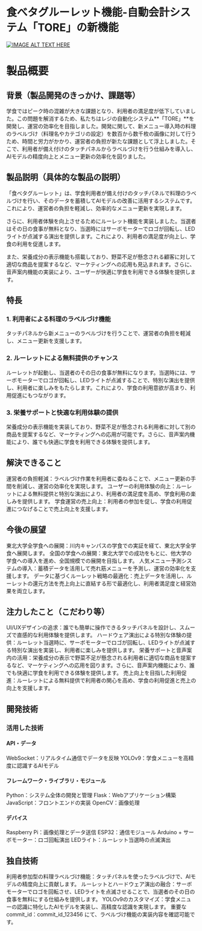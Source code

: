 # 食べタグルーレット機能-自動会計システム「TORE」の新機能 #

[![IMAGE ALT TEXT HERE](https://github.com/user-attachments/assets/6c739cc8-9787-4418-b9a9-671c5a8cbe23)](https://youtu.be/pitsQ3-7aKY)



# 製品概要 #

## 背景（製品開発のきっかけ、課題等） #
学食ではピーク時の混雑が大きな課題となり、利用者の満足度が低下していました。この問題を解消するため、私たちはレジの自動化システム**「TORE」**を開発し、運営の効率化を目指しました。開発に関して、新メニュー導入時の料理のラベルづけ（料理名やカテゴリの設定）を数百から数千枚の画像に対して行うため、時間と労力がかかり、運営者の負担が新たな課題として浮上しました。そこで、利用者が備え付けのタッチパネルからラベルづけを行う仕組みを導入し、AIモデルの精度向上とメニュー更新の効率化を図りました。

## 製品説明（具体的な製品の説明） #
「食べタグルーレット」は、学食利用者が備え付けのタッチパネルで料理のラベルづけを行い、そのデータを蓄積してAIモデルの改善に活用するシステムです。これにより、運営者の負担を軽減し、効率的なメニュー更新を実現します。

さらに、利用者体験を向上させるためにルーレット機能を実装しました。当選者はその日の食事が無料となり、当選時にはサーボモーターでロゴが回転し、LEDライトが点滅する演出を提供します。これにより、利用者の満足度が向上し、学食の利用を促進します。

また、栄養成分の表示機能も搭載しており、野菜不足が懸念される顧客に対して適切な商品を提案するなど、マーケティングへの応用も見込まれます。さらに、音声案内機能の実装により、ユーザーが快適に学食を利用できる体験を提供します。

## 特長 #
### 1. 利用者による料理のラベルづけ機能 #
タッチパネルから新メニューのラベルづけを行うことで、運営者の負担を軽減し、メニュー更新を支援します。

### 2. ルーレットによる無料提供のチャンス #
ルーレットが起動し、当選者のその日の食事が無料になります。当選時には、サーボモーターでロゴが回転し、LEDライトが点滅することで、特別な演出を提供し、利用者に楽しみをもたらします。これにより、学食の利用意欲が高まり、利用促進にもつながります。

### 3. 栄養サポートと快適な利用体験の提供 #
栄養成分の表示機能を実装しており、野菜不足が懸念される利用者に対して別の商品を提案するなど、マーケティングへの応用が可能です。さらに、音声案内機能により、誰でも快適に学食を利用できる体験を提供します。

## 解決できること #
運営者の負担軽減：ラベルづけ作業を利用者に委ねることで、メニュー更新の手間を削減し、運営の効率化を実現します。
ユーザーの利用体験の向上：ルーレットによる無料提供と特別な演出により、利用者の満足度を高め、学食利用の楽しみを提供します。
学食運営の売上向上：利用者の参加を促し、学食の利用促進につなげることで売上向上を支援します。

## 今後の展望 #
東北大学全学食への展開：川内キャンパスの学食での実証を経て、東北大学全学食へ展開します。
全国の学食への展開：東北大学での成功をもとに、他大学の学食への導入を進め、全国規模での展開を目指します。
人気メニュー予測システムの導入：蓄積データを活用して売れ筋メニューを予測し、運営の効率化を支援します。
データに基づくルーレット戦略の最適化：売上データを活用し、ルーレットの還元方法を売上向上に直結する形で最適化し、利用者満足度と経営効果を両立します。

## 注力したこと（こだわり等） #
UI/UXデザインの追求：誰でも簡単に操作できるタッチパネルを設計し、スムーズで直感的な利用体験を提供します。
ハードウェア演出による特別な体験の提供：ルーレット当選時に、サーボモーターでロゴが回転し、LEDライトが点滅する特別な演出を実装し、利用者に楽しみを提供します。
栄養サポートと音声案内の活用：栄養成分の表示で野菜不足が懸念される利用者に適切な商品を提案するなど、マーケティングへの応用を図ります。さらに、音声案内機能により、誰でも快適に学食を利用できる体験を提供します。
売上向上を目指した利用促進：ルーレットによる無料提供で利用者の関心を高め、学食の利用促進と売上の向上を支援します。
## 開発技術 #

### 活用した技術 #

#### API・データ #

WebSocket：リアルタイム通信でデータを反映
YOLOv9：学食メニューを高精度に認識するAIモデル
#### フレームワーク・ライブラリ・モジュール #

Python：システム全体の開発と管理
Flask：Webアプリケーション構築
JavaScript：フロントエンドの実装
OpenCV：画像処理
#### デバイス #

Raspberry Pi：画像処理とデータ送信
ESP32：通信モジュール
Arduino + サーボモーター：ロゴ回転演出
LEDライト：ルーレット当選時の点滅演出
## 独自技術 #

利用者参加型の料理ラベルづけ機能：タッチパネルを使ったラベルづけで、AIモデルの精度向上に貢献します。
ルーレットとハードウェア演出の融合：サーボモーターでロゴを回転させ、LEDライトを点滅させることで、当選者のその日の食事を無料にする仕組みを提供します。
YOLOv9のカスタマイズ：学食メニューの認識に特化したAIモデルを実装し、高精度な認識を実現します。
重要なcommit_id：commit_id_123456 にて、ラベルづけ機能の実装内容を確認可能です。
